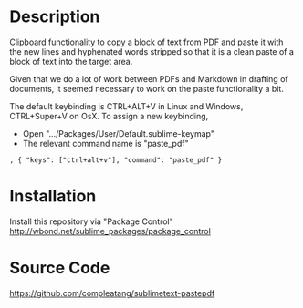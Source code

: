 # Description

Clipboard functionality to copy a block of text from PDF and paste it with the new lines and hyphenated words stripped so that it is a clean paste of a block of text into the target area. 

Given that we do a lot of work between PDFs and Markdown in drafting of documents, it seemed necessary to work on the paste functionality a bit. 

The default keybinding is CTRL+ALT+V in Linux and Windows, CTRL+Super+V on OsX. To assign a new keybinding,

* Open ".../Packages/User/Default.sublime-keymap"
* The relevant command name is "paste_pdf"

```
, { "keys": ["ctrl+alt+v"], "command": "paste_pdf" }
```

# Installation

Install this repository via "Package Control" http://wbond.net/sublime_packages/package_control

# Source Code

https://github.com/compleatang/sublimetext-pastepdf